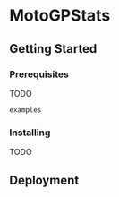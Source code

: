 # MotoGPStats

## Getting Started

### Prerequisites

TODO
```
examples
```

### Installing

TODO

## Deployment
